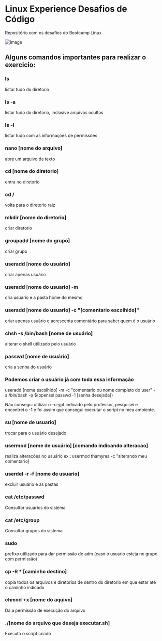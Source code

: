 # Linux Experience Desafios de Código

Repositório com os desafios do Bootcamp Linux

![image](https://user-images.githubusercontent.com/24790794/191891058-8c44fece-d9ef-4ef0-b45e-3d4ee96616e3.png)


## Alguns comandos importantes para realizar o exercicio: 

### ls 
listar tudo do diretorio

### ls -a
listar tudo do diretorio, inclusive arquivos ocultos

### ls -l 
listar tudo com as informações de permissões

### nano [nome do arquivo]
abre um arquivo de texto 

### cd [nome do diretorio]
entra no diretorio

### cd /
volta para o diretorio raiz

### mkdir [nome do diretorio]
criar diretorio

### groupadd [nome do grupo]
criar grupo

### useradd [nome do usuário]
criar apenas usuário

### useradd [nome do usuario] -m
cria usuario e a pasta home do mesmo

### useradd [nome do usuario] -c "[comentario escolhido]"
criar apenas usuário e acrescenta comentário para saber quem é o usuário

### chsh -s /bin/bash [nome de usuário]
alterar o shell utilizado pelo usuário

### passwd [nome de usuário]
cria a senha do usuário 

### Podemos criar o usuário já com toda essa informação 
useradd [nome escolhido] -m -c "comentario ou nome completo do user" -s /bin/bash -p $(openssl passwd -1 [senha desejada])

Não consegui utilizar o -crypt indicado pelo professor, pesquisei e encontrei o -1 e foi assim que consegui executar o script no meu ambiente.

### su [nome de usuario]
trocar para o usuário desejado

### usermod [nome de usuário] [comando indicando alteracao]
realiza alterações no usuário ex.: usermod thamyres -c "alterando meu comentario]

### userdel -r -f [nome de usuario]
excluir usuário e as pastas

### cat /etc/passwd
Consultar usuários do sistema

### cat /etc/group
Consultar grupos do sistema

### sudo
prefixo utilizado para dar permissão de adm (caso o usuario esteja no grupo com permissão)

### cp -R * [caminho destino]
copia todos os arquivos e diretorios de dentro do diretorio em que estar até o caminho indicado

### chmod +x [nome do aquivo]
Da a permissão de execução do arquivo

### ./[nome do arquivo que deseja executar.sh]
Executa o script criado
